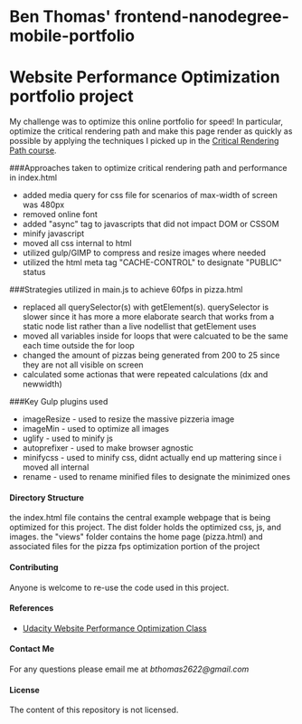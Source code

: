 Ben Thomas' frontend-nanodegree-mobile-portfolio
===============================

# Website Performance Optimization portfolio project

My challenge was to optimize this online portfolio for speed! In particular, optimize the critical rendering path and make this page render as quickly as possible by applying the techniques I picked up in the [Critical Rendering Path course](https://www.udacity.com/course/ud884).

###Approaches taken to optimize critical rendering path and performance in index.html
* added media query for css file for scenarios of max-width of screen was 480px
* removed online font
* added "async" tag to javascripts that did not impact DOM or CSSOM 
* minify javascript
* moved all css internal to html
* utilized gulp/GIMP to compress and resize images where needed 
* utilized the html meta tag "CACHE-CONTROL" to designate "PUBLIC" status

###Strategies utilized in main.js to achieve 60fps in pizza.html
* replaced all querySelector(s) with getElement(s). querySelector is slower since it has more a more elaborate search that works from a static node list rather than a live nodellist that getElement uses
* moved all variables inside for loops that were calcuated to be the same each time outside the for loop
* changed the amount of pizzas being generated from 200 to 25 since they are not all visible on screen
* calculated some actionas that were repeated calculations (dx and newwidth)


###Key Gulp plugins used
* imageResize - used to resize the massive pizzeria image
* imageMin - used to optimize all images 
* uglify - used to minify js
* autoprefixer - used to make browser agnostic
* minifycss - used to minify css, didnt actually end up mattering since i moved all internal
* rename - used to rename minified files to designate the minimized ones

#### Directory Structure

the index.html file contains the central example webpage that is being optimized for this project. The dist folder holds the optimized css, js, and images. the "views" folder contains the home page (pizza.html) and associated files for the pizza fps optimization portion of the project

#### Contributing

Anyone is welcome to re-use the code used in this project.

#### References

* [Udacity Website Performance Optimization Class](https://www.udacity.com/course/website-performance-optimization--ud884)

#### Contact Me

For any questions please email me at _bthomas2622@gmail.com_

#### License

The content of this repository is not licensed. 




